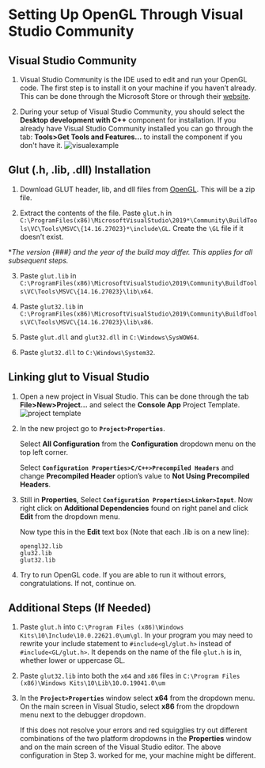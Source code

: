 
# Setting Up OpenGL Through Visual Studio Community




## Visual Studio Community
1. Visual Studio Community is the IDE used to edit and run your OpenGL code. The first step is to install it on your machine if you haven’t already. This can be done through the Microsoft Store or through their [website](https://visualstudio.microsoft.com/vs/).

2. During your setup of Visual Studio Community, you should select the **Desktop development with C++** component for installation. If you already have Visual Studio Community installed you can go through the tab: **Tools>Get Tools and Features…** to install the component if you don't have it.
![visualexample](https://github.com/mehrab7/Setting-Up-OpenGL-through-Visual-Studio-Community/assets/98127515/cccaad0b-584e-4d2a-a0ee-9940767800a1)

## Glut (.h, .lib, .dll) Installation

1. Download GLUT header, lib, and dll files from [OpenGL](https://www.opengl.org/resources/libraries/glut/glutdlls37beta.zip). This will be a zip file.

2. Extract the contents of the file. Paste `glut.h` in `C:\ProgramFiles(x86)\MicrosoftVisualStudio\2019*\Community\BuildTools\VC\Tools\MSVC\{14.16.27023}*\include\GL`.
Create the `\GL` file if it doesn’t exist. 

**The version {###} and the year of the build may differ. This applies for all subsequent steps.*

3. Paste `glut.lib` in `C:\ProgramFiles(x86)\MicrosoftVisualStudio\2019\Community\BuildTools\VC\Tools\MSVC\{14.16.27023}\lib\x64`.

4. Paste `glut32.lib` in `C:\ProgramFiles(x86)\MicrosoftVisualStudio\2019\Community\BuildTools\VC\Tools\MSVC\{14.16.27023}\lib\x86`.

5. Paste `glut.dll` and `glut32.dll` in `C:\Windows\SysWOW64`.

6. Paste `glut32.dll` to `C:\Windows\System32`.

## Linking glut to Visual Studio

1. Open a new project in Visual Studio. This can be done through the tab **File>New>Project...** and select the **Console App** Project Template.![project template](https://github.com/mehrab7/Setting-Up-OpenGL-through-Visual-Studio-Community/assets/98127515/e172399f-99c6-4021-904b-394dbbe47f97)

2. In the new project go to **`Project>Properties`**.

    Select **All Configuration** from the **Configuration** dropdown menu on the top left corner.

    Select **`Configuration Properties>C/C++>Precompiled Headers`** and change **Precompiled Header** option’s value to **Not Using Precompiled Headers**.

3. Still in **Properties**, Select **`Configuration Properties>Linker>Input`**. Now right click on **Additional Dependencies** found on right panel and click **Edit** from the dropdown menu.

    Now type this in the **Edit** text box (Note that each .lib is on a new line):
    ```put this in edit
    opengl32.lib
    glu32.lib
    glut32.lib
    ```

4. Try to run OpenGL code. If you are able to run it without errors, congratulations. If not, continue on.


## Additional Steps (If Needed)

1. Paste `glut.h` into `C:\Program Files (x86)\Windows Kits\10\Include\10.0.22621.0\um\gl`. In your program you may need to rewrite your include statement to `#include<gl/glut.h>` instead of `#include<GL/glut.h>`. It depends on the name of the file `glut.h` is in, whether lower or uppercase GL.

2. Paste `glut32.lib` into both the `x64` and `x86` files in `C:\Program Files (x86)\Windows Kits\10\Lib\10.0.19041.0\um`

3. In the **`Project>Properties`** window select **x64** from the dropdown menu. On the main screen in Visual Studio, select **x86** from the dropdown menu next to the debugger dropdown.

    If this does not resolve your errors and red squigglies try out different combinations of the two platform dropdowns in the **Properties** window and on the main screen of the Visual Studio editor. The above configuration in Step 3. worked for me, your machine might be different.
